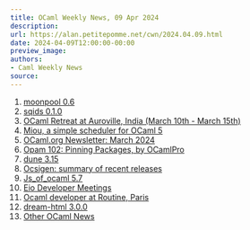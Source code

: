 ```yaml
---
title: OCaml Weekly News, 09 Apr 2024
description:
url: https://alan.petitepomme.net/cwn/2024.04.09.html
date: 2024-04-09T12:00:00-00:00
preview_image:
authors:
- Caml Weekly News
source:
---
```


<ol><li><a href="https://alan.petitepomme.net/cwn/2024.04.09.html#1">moonpool 0.6</a></li><li><a href="https://alan.petitepomme.net/cwn/2024.04.09.html#2">sqids 0.1.0</a></li><li><a href="https://alan.petitepomme.net/cwn/2024.04.09.html#3">OCaml Retreat at Auroville, India (March 10th - March 15th)</a></li><li><a href="https://alan.petitepomme.net/cwn/2024.04.09.html#4">Miou, a simple scheduler for OCaml 5</a></li><li><a href="https://alan.petitepomme.net/cwn/2024.04.09.html#5">OCaml.org Newsletter: March 2024</a></li><li><a href="https://alan.petitepomme.net/cwn/2024.04.09.html#6">Opam 102: Pinning Packages, by OCamlPro</a></li><li><a href="https://alan.petitepomme.net/cwn/2024.04.09.html#7">dune 3.15</a></li><li><a href="https://alan.petitepomme.net/cwn/2024.04.09.html#8">Ocsigen: summary of recent releases</a></li><li><a href="https://alan.petitepomme.net/cwn/2024.04.09.html#9">Js_of_ocaml 5.7</a></li><li><a href="https://alan.petitepomme.net/cwn/2024.04.09.html#10">Eio Developer Meetings</a></li><li><a href="https://alan.petitepomme.net/cwn/2024.04.09.html#11">Ocaml developer at Routine, Paris</a></li><li><a href="https://alan.petitepomme.net/cwn/2024.04.09.html#12">dream-html 3.0.0</a></li><li><a href="https://alan.petitepomme.net/cwn/2024.04.09.html#13">Other OCaml News</a></li></ol>

